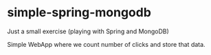 # simple-spring-mongodb
Just a small exercise (playing with Spring and MongoDB)

Simple WebApp where we count number of clicks and store that data.
